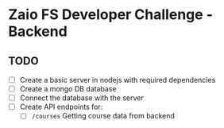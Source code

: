 # Zaio FS Developer Challenge - Backend

## TODO

- [ ] Create a basic server in nodejs with required dependencies
- [ ] Create a mongo DB database
- [ ] Connect the database with the server
- [ ] Create API endpoints for:
  - [ ] `/courses` Getting course data from backend
